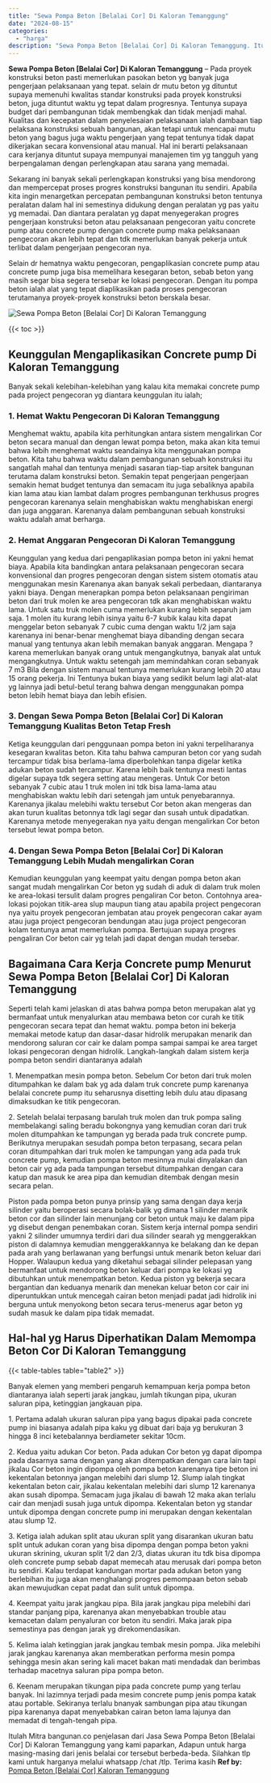 ```yaml
---
title: "Sewa Pompa Beton [Belalai Cor] Di Kaloran Temanggung"
date: "2024-08-15"
categories: 
  - "harga"
description: "Sewa Pompa Beton [Belalai Cor] Di Kaloran Temanggung. Itulah Mitra bangunan.co penjelasan dari Jasa Sewa Pompa Beton [Belalai Cor] Di Kaloran Temanggung ya..."
---
```


**Sewa Pompa Beton \[Belalai Cor\] Di Kaloran Temanggung** – Pada proyek konstruksi beton pasti memerlukan pasokan beton yg banyak juga pengerjaan pelaksanaan yang tepat. selain dr mutu beton yg dituntut supaya memenuhi kwalitas standar konstruksi pada proyek konstruksi beton, juga dituntut waktu yg tepat dalam progresnya. Tentunya supaya budget dari pembangunan tidak membengkak dan tidak menjadi mahal. Kualitas dan kecepatan dalam penyelesaian pelaksanaan ialah dambaan tiap pelaksana konstruksi sebuah bangunan, akan tetapi untuk mencapai mutu beton yang bagus juga waktu pengerjaan yang tepat tentunya tidak dapat dikerjakan secara konvensional atau manual. Hal ini berarti pelaksanaan cara kerjanya dituntut supaya mempunyai manajemen tim yg tangguh yang berpengalaman dengan perlengkapan atau sarana yang memadai.

Sekarang ini banyak sekali perlengkapan konstruksi yang bisa mendorong dan mempercepat proses progres konstruksi bangunan itu sendiri. Apabila kita ingin menargetkan percepatan pembangunan konstruksi beton tentunya peralatan dalam hal ini semestinya didukung dengan peralatan yg pas yaitu yg memadai. Dan diantara peralatan yg dapat menyegerakan progres pengerjaan konstruksi beton atau pelaksanaan pengecoran yaitu concrete pump atau concrete pump dengan concrete pump maka pelaksanaan pengecoran akan lebih tepat dan tdk memerlukan banyak pekerja untuk terlibat dalam pengerjaan pengecoran nya.

Selain dr hematnya waktu pengecoran, pengaplikasian concrete pump atau concrete pump juga bisa memelihara kesegaran beton, sebab beton yang masih segar bisa segera tersebar ke lokasi pengecoran. Dengan itu pompa beton ialah alat yang tepat diaplikasikan pada proses pengecoran terutamanya proyek-proyek konstruksi beton berskala besar.

![Sewa Pompa Beton [Belalai Cor] Di Kaloran Temanggung](/images/sewa-concrete-pump-21.png)

{{< toc >}}

## Keunggulan Mengaplikasikan Concrete pump Di Kaloran Temanggung

Banyak sekali kelebihan-kelebihan yang kalau kita memakai concrete pump pada project pengecoran yg diantara keunggulan itu ialah;

### 1\. Hemat Waktu Pengecoran Di Kaloran Temanggung

Menghemat waktu, apabila kita perhitungkan antara sistem mengalirkan Cor beton secara manual dan dengan lewat pompa beton, maka akan kita temui bahwa lebih menghemat waktu seandainya kita menggunakan pompa beton. Kita tahu bahwa waktu dalam pembangunan sebuah konstruksi itu sangatlah mahal dan tentunya menjadi sasaran tiap-tiap arsitek bangunan terutama dalam konstruksi beton. Semakin tepat pengerjaan pengerjaan semakin hemat budget tentunya dan semacam itu juga sebaliknya apabila kian lama atau kian lambat dalam progres pembangunan terkhusus progres pengecoran karenanya selain menghabiskan waktu menghabiskan energi dan juga anggaran. Karenanya dalam pembangunan sebuah konstruksi waktu adalah amat berharga.

### 2\. Hemat Anggaran Pengecoran Di Kaloran Temanggung

Keunggulan yang kedua dari pengaplikasian pompa beton ini yakni hemat biaya. Apabila kita bandingkan antara pelaksanaan pengecoran secara konvensional dan progres pengecoran dengan sistem sistem otomatis atau menggunakan mesin Karenanya akan banyak sekali perbedaan, diantaranya yakni biaya. Dengan menerapkan pompa beton pelaksanaan pengiriman beton dari truk molen ke area pengecoran tdk akan menghabiskan waktu lama. Untuk satu truk molen cuma memerlukan kurang lebih separuh jam saja. 1 molen itu kurang lebih isinya yaitu 6-7 kubik kalau kita dapat menggelar beton sebanyak 7 cubic cuma dengan waktu 1/2 jam saja karenanya ini benar-benar menghemat biaya dibanding dengan secara manual yang tentunya akan lebih memakan banyak anggaran. Mengapa ? karena memerlukan banyak orang untuk mengangkutnya, banyak alat untuk mengangkutnya. Untuk waktu setengah jam memindahkan coran sebanyak 7 m3 Bila dengan sistem manual tentunya memerlukan kurang lebih 20 atau 15 orang pekerja. Ini Tentunya bukan biaya yang sedikit belum lagi alat-alat yg lainnya jadi betul-betul terang bahwa dengan menggunakan pompa beton lebih hemat biaya dan lebih efisien.

### 3\. Dengan Sewa Pompa Beton \[Belalai Cor\] Di Kaloran Temanggung Kualitas Beton Tetap Fresh

Ketiga keunggulan dari penggunaan pompa beton ini yakni terpeliharanya kesegaran kwalitas beton. Kita tahu bahwa campuran beton cor yang sudah tercampur tidak bisa berlama-lama diperbolehkan tanpa digelar ketika adukan beton sudah tercampur. Karena lebih baik tentunya mesti lantas digelar supaya tdk segera setting atau mengeras. Untuk Cor beton sebanyak 7 cubic atau 1 truk molen ini tdk bisa lama-lama atau menghabiskan waktu lebih dari setengah jam untuk penyebarannya. Karenanya jikalau melebihi waktu tersebut Cor beton akan mengeras dan akan turun kualitas betonnya tdk lagi segar dan susah untuk dipadatkan. Karenanya metode menyegerakan nya yaitu dengan mengalirkan Cor beton tersebut lewat pompa beton.

### 4\. Dengan Sewa Pompa Beton \[Belalai Cor\] Di Kaloran Temanggung Lebih Mudah mengalirkan Coran

Kemudian keunggulan yang keempat yaitu dengan pompa beton akan sangat mudah mengalirkan Cor beton yg sudah di aduk di dalam truk molen ke area-lokasi tersulit dalam progres pengaliran Cor beton. Contohnya area-lokasi pojokan titik-area slup maupun tiang atau apabila project pengecoran nya yaitu proyek pengecoran jembatan atau proyek pengecoran cakar ayam atau juga project pengecoran bendungan atau juga project pengecoran kolam tentunya amat memerlukan pompa. Bertujuan supaya progres pengaliran Cor beton cair yg telah jadi dapat dengan mudah tersebar.

## Bagaimana Cara Kerja Concrete pump Menurut Sewa Pompa Beton \[Belalai Cor\] Di Kaloran Temanggung

Seperti telah kami jelaskan di atas bahwa pompa beton merupakan alat yg bermanfaat untuk menyalurkan atau membawa beton cor curah ke titik pengecoran secara tepat dan hemat waktu. pompa beton ini bekerja memakai metode katup dan dasar-dasar hidrolik merupakan menarik dan mendorong saluran cor cair ke dalam pompa sampai sampai ke area target lokasi pengecoran dengan hidrolik. Langkah-langkah dalam sistem kerja pompa beton sendiri diantaranya adalah

1\. Menempatkan mesin pompa beton. Sebelum Cor beton dari truk molen ditumpahkan ke dalam bak yg ada dalam truk concrete pump karenanya belalai concrete pump itu seharusnya disetting lebih dulu atau dipasang dimaksudkan ke titik pengecoran.

2\. Setelah belalai terpasang barulah truk molen dan truk pompa saling membelakangi saling beradu bokongnya yang kemudian coran dari truk molen ditumpahkan ke tampungan yg berada pada truk concrete pump. Berikutnya merupakan sesudah pompa beton terpasang, secara pelan coran ditumpahkan dari truk molen ke tampungan yang ada pada truk concrete pump, kemudian pompa beton mesinnya mulai dinyalakan dan beton cair yg ada pada tampungan tersebut ditumpahkan dengan cara katup dan masuk ke area pipa dan kemudian ditembak dengan mesin secara pelan.

Piston pada pompa beton punya prinsip yang sama dengan daya kerja silinder yaitu beroperasi secara bolak-balik yg dimana 1 silinder menarik beton cor dan silinder lain menunjang cor beton untuk maju ke dalam pipa yg disebut dengan penembakan coran. Sistem kerja internal pompa sendiri yakni 2 silinder umumnya terdiri dari dua silinder searah yg menggerakkan piston di dalamnya kemudian menggerakkannya ke belakang dan ke depan pada arah yang berlawanan yang berfungsi untuk menarik beton keluar dari Hopper. Walaupun kedua yang diketahui sebagai silinder pelepasan yang bermanfaat untuk mendorong beton keluar dari pompa ke lokasi yg dibutuhkan untuk menempatkan beton. Kedua piston yg bekerja secara bergantian dan keduanya menarik dan menekan keluar beton cor cair ini diperuntukkan untuk mencegah cairan beton menjadi padat jadi hidrolik ini berguna untuk menyokong beton secara terus-menerus agar beton yg sudah masuk ke dalam pipa tidak memadat.

## Hal-hal yg Harus Diperhatikan Dalam Memompa Beton Cor Di Kaloran Temanggung

{{< table-tables table="table2" >}}

Banyak elemen yang memberi pengaruh kemampuan kerja pompa beton diantaranya ialah seperti jarak jangkau, jumlah tikungan pipa, ukuran saluran pipa, ketinggian jangkauan pipa.

1\. Pertama adalah ukuran saluran pipa yang bagus dipakai pada concrete pump ini biasanya adalah pipa kaku yg dibuat dari baja yg berukuran 3 hingga 8 inci ketebalannya berdiameter sekitar 10cm.

2\. Kedua yaitu adukan Cor beton. Pada adukan Cor beton yg dapat dipompa pada dasarnya sama dengan yang akan ditempatkan dengan cara lain tapi jikalau Cor beton ingin dipompa oleh pompa beton karenanya tipe beton ini kekentalan betonnya jangan melebihi dari slump 12. Slump ialah tingkat kekentalan beton cair, jikalau kekentalan melebihi dari slump 12 karenanya akan susah dipompa. Semacam juga jikalau di bawah 12 maka akan terlalu cair dan menjadi susah juga untuk dipompa. Kekentalan beton yg standar untuk dipompa dengan concrete pump ini merupakan dengan kekentalan atau slump 12.

3\. Ketiga ialah adukan split atau ukuran split yang disarankan ukuran batu split untuk adukan coran yang bisa dipompa dengan pompa beton yakni ukuran skrining, ukuran split 1/2 dan 2/3, diatas ukuran itu tdk bisa dipompa oleh concrete pump sebab dapat memecah atau merusak dari pompa beton itu sendiri. Kalau terdapat kandungan mortar pada adukan beton yang berlebihan itu juga akan menghalangi progres pemompaan beton sebab akan mewujudkan cepat padat dan sulit untuk dipompa.

4\. Keempat yaitu jarak jangkau pipa. Bila jarak jangkau pipa melebihi dari standar panjang pipa, karenanya akan menyebabkan trouble atau kemacetan dalam penyaluran cor beton itu sendiri. Maka jarak pipa semestinya pas dengan jarak yg direkomendasikan.

5\. Kelima ialah ketinggian jarak jangkau tembak mesin pompa. Jika melebihi jarak jangkau karenanya akan memberatkan performa mesin pompa sehingga mesin akan sering kali macet bakan mati mendadak dan berimbas terhadap macetnya saluran pipa pompa beton.

6\. Keenam merupakan tikungan pipa pada concrete pump yang terlau banyak. Ini lazimnya terjadi pada mesim concrete pump jenis pompa katak atau portable. Sekiranya terlalu bnanyak sambungan pipa atau tikungan pipa karenanya dapat menyebabkan cairan beton lama lajunya dan memadat di tengah-tengah pipa.

Itulah Mitra bangunan.co penjelasan dari Jasa Sewa Pompa Beton \[Belalai Cor\] Di Kaloran Temanggung yang kami paparkan, Adapun untuk harga masing-masing dari jenis belalai cor tersebut berbeda-beda. Silahkan tlp kami untuk harganya melalui whatsapp /chat /tlp. Terima kasih
**Ref by:** [Pompa Beton [Belalai Cor] Kaloran Temanggung](https://id.wikipedia.org/wiki/Pompa)
